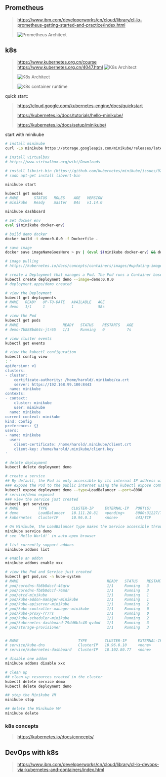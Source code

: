 #

## Prometheus

> https://www.ibm.com/developerworks/cn/cloud/library/cl-lo-prometheus-getting-started-and-practice/index.html
>
> ![Prometheus Architect](https://www.ibm.com/developerworks/cn/cloud/library/cl-lo-prometheus-getting-started-and-practice/image001.png)

## k8s

> https://www.kubernetes.org.cn/course
> https://www.kubernetes.org.cn/4047.html
> ![K8s Architect](https://www.ibm.com/developerworks/cn/cloud/library/cl-lo-devops-via-kubernetes-and-containers/image003.jpg)
>
> ![K8s Architect](https://res.cloudinary.com/dukp6c7f7/image/upload/f_auto,fl_lossy,q_auto/s3-ghost/2016/06/o7leok.png)
>
> ![K8s container runtime](https://www.kubernetes.org.cn/img/2018/05/Image-2016-12-19-at-17.13.16.png)

quick start:
> https://cloud.google.com/kubernetes-engine/docs/quickstart
>
> https://kubernetes.io/docs/tutorials/hello-minikube/
>
> https://kubernetes.io/docs/setup/minikube/

start with minikube

```bash
# install minikube
curl -Lo minikube https://storage.googleapis.com/minikube/releases/latest/minikube-linux-amd64 && chmod +x minikube && sudo mv minikube /usr/local/bin/

# install virtualbox
# https://www.virtualbox.org/wiki/Downloads

# install libvirt-bin (https://github.com/kubernetes/minikube/issues/927)
# sudo apt-get install libvert-bin

minikube start

kubectl get nodes
# NAME       STATUS   ROLES    AGE   VERSION
# minikube   Ready    master   84s   v1.14.0

minikube dashboard

# Set docker env
eval $(minikube docker-env)

# build demo docker
docker build -t demo:0.0.0 -f Dockerfile .

# save image
docker save imageNameGoesHere > pv | (eval $(minikube docker-env) && docker load)

# image pulling
# https://kubernetes.io/docs/concepts/containers/images/#updating-images

# create a Deployment that manages a Pod. The Pod runs a Container based on the provided Docker image.
kubectl create deployment demo --image=demo:0.0.0
# deployment.apps/demo created

# view the Deployment
kubectl get deployments
# NAME   READY   UP-TO-DATE   AVAILABLE   AGE
# demo   1/1     1            1           58s

# view the Pod
kubectl get pods
# NAME                    READY   STATUS    RESTARTS   AGE
# demo-7b888bd64c-jtr65   1/1     Running   0          7s

# view cluster events
kubectl get events

# view the kubectl configuration
kubectl config view
: '
apiVersion: v1
clusters:
- cluster:
    certificate-authority: /home/harold/.minikube/ca.crt
    server: https://192.168.99.100:8443
  name: minikube
contexts:
- context:
    cluster: minikube
    user: minikube
  name: minikube
current-context: minikube
kind: Config
preferences: {}
users:
- name: minikube
  user:
    client-certificate: /home/harold/.minikube/client.crt
    client-key: /home/harold/.minikube/client.key
'

# delete deployment
kubectl delete deployment demo

# create a service
## By default, the Pod is only accessible by its internal IP address within the Kubernetes cluster. To make the hello-node Container accessible from outside the Kubernetes virtual network, you have to expose the Pod as a Kubernetes Service.
### expose the Pod to the public internet using the kubectl expose command
kubectl expose deployment demo --type=LoadBalancer --port=8080
# service/demo exposed
### view the service just created
kubectl get services
# NAME         TYPE           CLUSTER-IP     EXTERNAL-IP   PORT(S)          AGE
# demo         LoadBalancer   10.111.20.81   <pending>     8080:31227/TCP   51s
# kubernetes   ClusterIP      10.96.0.1      <none>        443/TCP          56m

# On Minikube, the LoadBalancer type makes the Service accessible through the minikube service command.
minikube service demo
# see `Hello World!` in auto-open browser

# list currently support addons
minikube addons list

# enable an addon
minikube addons enable xxx

# view the Pod and Service just created
kubectl get pod,svc -n kube-system
# NAME                                        READY   STATUS    RESTARTS   AGE
# pod/coredns-fb8b8dccf-46qrw                 1/1     Running   3          65m
# pod/coredns-fb8b8dccf-76mdr                 1/1     Running   3          65m
# pod/etcd-minikube                           1/1     Running   1          64m
# pod/kube-addon-manager-minikube             1/1     Running   1          63m
# pod/kube-apiserver-minikube                 1/1     Running   2          64m
# pod/kube-controller-manager-minikube        1/1     Running   0          45m
# pod/kube-proxy-rr7rs                        1/1     Running   0          45m
# pod/kube-scheduler-minikube                 1/1     Running   2          64m
# pod/kubernetes-dashboard-79dd6bfc48-qvdmd   1/1     Running   3          63m
# pod/storage-provisioner                     1/1     Running   3          64m


# NAME                           TYPE        CLUSTER-IP     EXTERNAL-IP   PORT(S)                  AGE
# service/kube-dns               ClusterIP   10.96.0.10     <none>        53/UDP,53/TCP,9153/TCP   65m
# service/kubernetes-dashboard   ClusterIP   10.102.80.77   <none>        80/TCP                   63m

# disable one addon
minikube addons disable xxx

# clean up
## clean up resources created in the cluster
kubectl delete service demo
kubectl delete deployment demo

## stop the Minikube VM
minikube stop

## delete the Minikube VM
minikube delete
```

### k8s concepts

> https://kubernetes.io/docs/concepts/

## DevOps with k8s

> https://www.ibm.com/developerworks/cn/cloud/library/cl-lo-devops-via-kubernetes-and-containers/index.html
